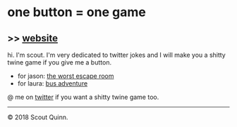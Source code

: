 # one button = one game

## >> [website](blog)

hi. I'm scout. I'm very dedicated to twitter jokes and I will make you a shitty twine game if you give me a button.

* for jason: [the worst escape room](worst-escape-room.html)
* for laura: [bus adventure](bus-adventure.html)

@ me on [twitter](https://twitter.com/calculush) if you want a shitty twine game too.

---

© 2018 Scout Quinn.
